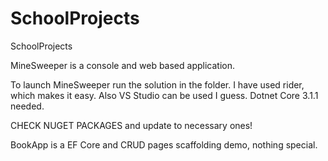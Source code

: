 # SchoolProjects
SchoolProjects

MineSweeper is a console and web based application.

To launch MineSweeper run the solution in the folder. I have used rider, which makes it easy. Also VS Studio can be used I guess. Dotnet Core 3.1.1 needed. 

CHECK NUGET PACKAGES and update to necessary ones!

BookApp is a EF Core and CRUD pages scaffolding demo, nothing special.
